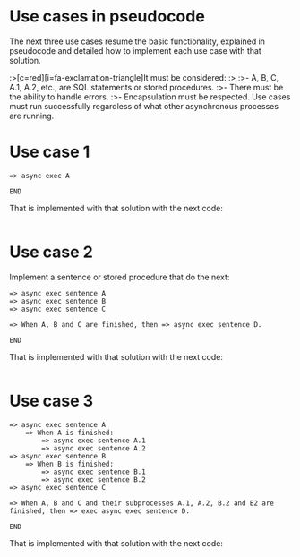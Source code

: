 <div markdown class="margin900">

# Use cases in pseudocode 

The next three use cases resume the basic functionality, explained in pseudocode and detailed how to implement each use case with that solution.

:>[c=red][i=fa-exclamation-triangle]It must be considered:
:>
:>- A, B, C, A.1, A.2, etc., are SQL statements or stored procedures.
:>- There must be the ability to handle errors.
:>- Encapsulation must be respected. Use cases must run successfully regardless of what other asynchronous processes are running.

# Use case 1

    => async exec A

    END

That is implemented with that solution with the next code: 

<pre data-src='..\data\code\st_useCase_1.sql'></pre>

# Use case 2

Implement a sentence or stored procedure that do the next:

    => async exec sentence A 
    => async exec sentence B 
    => async exec sentence C

    => When A, B and C are finished, then => async exec sentence D.

    END

That is implemented with that solution with the next code:

<pre data-src='..\data\code\st_useCase_2.sql'></pre>


# Use case 3

    => async exec sentence A
        => When A is finished: 
            => async exec sentence A.1
            => async exec sentence A.2
    => async exec sentence B
        => When B is finished:
            => async exec sentence B.1
            => async exec sentence B.2
    => async exec sentence C

    => When A, B and C and their subprocesses A.1, A.2, B.2 and B2 are finished, then => exec async exec sentence D.

    END

That is implemented with that solution with the next code:

<pre data-src='..\data\code\st_useCase_3.sql'></pre>

<pre data-src='..\data\code\st_useCase_3_next_steps.sql'></pre>

</div>